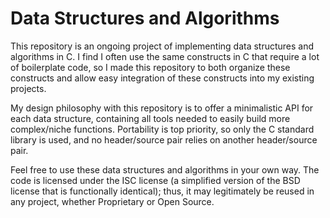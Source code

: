 # Data Structures and Algorithms
This repository is an ongoing project of implementing data structures and algorithms in C. I find I often use the same constructs in C that require a lot of boilerplate code, so I made this repository to both organize these constructs and allow easy integration of these constructs into my existing projects. 

My design philosophy with this repository is to offer a minimalistic API for each data structure, containing all tools needed to easily build more complex/niche functions. Portability is top priority, so only the C standard library is used, and no header/source pair relies on another header/source pair. 

Feel free to use these data structures and algorithms in your own way. The code is licensed under the ISC license (a simplified version of the BSD license that is functionally identical); thus, it may legitimately be reused in any project, whether Proprietary or Open Source.

